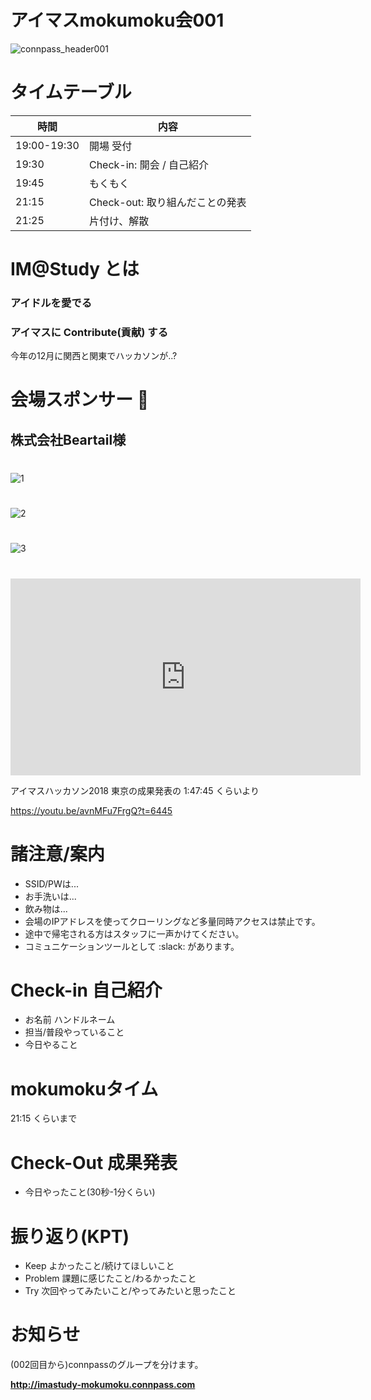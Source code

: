 # アイマスmokumoku会001

![connpass_header001](https://connpass-tokyo.s3.amazonaws.com/thumbs/65/ac/65ace0523c290b1e1dbb1aaeec91e0ca.png)

# タイムテーブル

| 時間          | 内容                    |
| ----------- | --------------------- |
| 19:00-19:30 | 開場 受付                 |
| 19:30       | Check-in: 開会 / 自己紹介   |
| 19:45       | もくもく                  |
| 21:15       | Check-out: 取り組んだことの発表 |
| 21:25       | 片付け、解散                |

# IM@Study とは

### アイドルを愛でる
### アイマスに Contribute(貢献) する

今年の12月に関西と関東でハッカソンが..?

# 会場スポンサー :clap:

## 株式会社Beartail様

#

![1](https://user-images.githubusercontent.com/8080435/61845941-26e59c00-aee0-11e9-841d-07896f99ddc3.png)

#

![2](https://user-images.githubusercontent.com/8080435/61845939-26e59c00-aee0-11e9-94b1-4d7691362344.png)

#

![3](https://user-images.githubusercontent.com/8080435/61845938-26e59c00-aee0-11e9-84ac-d958e7c91484.png)

#

<iframe width="560" height="315" src="https://www.youtube.com/embed/avnMFu7FrgQ?start=6465" frameborder="0" allow="accelerometer; autoplay; encrypted-media; gyroscope; picture-in-picture" allowfullscreen></iframe>

アイマスハッカソン2018 東京の成果発表の 1:47:45 くらいより

https://youtu.be/avnMFu7FrgQ?t=6445

# 諸注意/案内

- SSID/PWは...
- お手洗いは...
- 飲み物は...
- 会場のIPアドレスを使ってクローリングなど多量同時アクセスは禁止です。
- 途中で帰宅される方はスタッフに一声かけてください。
- コミュニケーションツールとして :slack: があります。

# Check-in 自己紹介

- お名前 ハンドルネーム
- 担当/普段やっていること
- 今日やること

# mokumokuタイム

21:15 くらいまで

# Check-Out 成果発表

- 今日やったこと(30秒-1分くらい)

# 振り返り(KPT)

- Keep よかったこと/続けてほしいこと
- Problem 課題に感じたこと/わるかったこと
- Try 次回やってみたいこと/やってみたいと思ったこと

# お知らせ

(002回目から)connpassのグループを分けます。

**http://imastudy-mokumoku.connpass.com**

